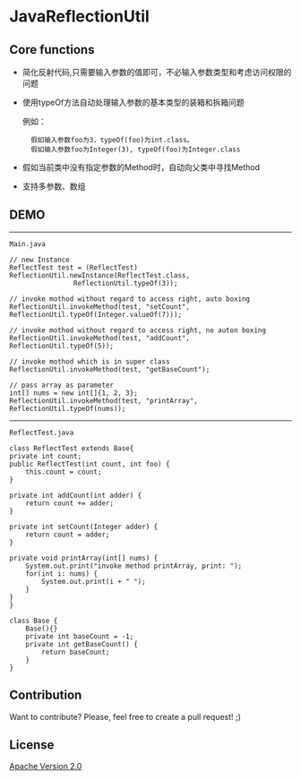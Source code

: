 # JavaReflectionUtil

## Core functions
* 简化反射代码,只需要输入参数的值即可，不必输入参数类型和考虑访问权限的问题
* 使用typeOf方法自动处理输入参数的基本类型的装箱和拆箱问题

	例如：

		假如输入参数foo为3，typeOf(foo)为int.class。
		假如输入参数foo为Integer(3), typeOf(foo)为Integer.class
	
* 假如当前类中没有指定参数的Method时，自动向父类中寻找Method
* 支持多参数、数组
	


## DEMO

--------
	Main.java

	// new Instance
	ReflectTest test = (ReflectTest) ReflectionUtil.newInstance(ReflectTest.class,
                    ReflectionUtil.typeOf(3));
                    
    // invoke mothod without regard to access right, auto boxing
	ReflectionUtil.invokeMethod(test, "setCount", ReflectionUtil.typeOf(Integer.valueOf(7)));
	
	// invoke mothod without regard to access right, no auton boxing
	ReflectionUtil.invokeMethod(test, "addCount", ReflectionUtil.typeOf(5));
	
	// invoke mothod which is in super class  
	ReflectionUtil.invokeMethod(test, "getBaseCount");
	
	// pass array as parameter
	int[] nums = new int[]{1, 2, 3};
	ReflectionUtil.invokeMethod(test, "printArray", ReflectionUtil.typeOf(nums));
	
--------
	ReflectTest.java
	
	class ReflectTest extends Base{
    private int count;
    public ReflectTest(int count, int foo) {
        this.count = count;
    }

    private int addCount(int adder) {
        return count += adder;
    }

    private int setCount(Integer adder) {
        return count = adder;
    }

    private void printArray(int[] nums) {
        System.out.print("invoke method printArray, print: ");
        for(int i: nums) {
            System.out.print(i + " ");
        }
    }
    }	

	class Base {
   	 	Base(){}
     	private int baseCount = -1;
     	private int getBaseCount() {
        	return baseCount;
 		}
 	}

Contribution
------------

Want to contribute? Please, feel free to create a pull request! ;)

License
----------

[Apache Version 2.0][License]

[License]:          http://www.apache.org/licenses/LICENSE-2.0.html
	
		